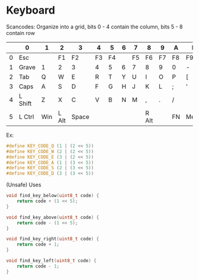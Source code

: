 
# Keyboard

Scancodes:
Organize into a grid, bits 0 - 4 contain the column, bits 5 - 8 contain row


| | 0 | 1 | 2 | 3 | 4 | 5 | 6 | 7 | 8 | 9 | A | B | C | D |
|-|-|-|- | - | - | - |-|-| -|-| - | -|-|-|
| 0 | Esc | | F1 | F2 | F3 | F4 | | F5 | F6 | F7 | F8 | F9 | F10 | |
| 1 | Grave | 1 | 2 | 3 | 4 | 5 | 6 | 7 | 8 | 9 | 0 | - | = | Bkspc |
| 2 | Tab | Q | W | E | R | T | Y | U | I | O | P | [ | ] | \ |
| 3 | Caps | A | S | D | F | G | H | J | K | L | ; | ' | Enter | |
| 4 | L Shift | Z | X | C | V | B | N | M | , | . | / | | R Shift | |
| 5 | L Ctrl | Win | L Alt| Space | | | | | R Alt | | FN | Menu | R Ctrl | |

Ex:
```C
#define KEY_CODE_Q (1 | (2 << 5))
#define KEY_CODE_W (2 | (2 << 5))
#define KEY_CODE_E (3 | (2 << 5))
#define KEY_CODE_A (1 | (3 << 5))
#define KEY_CODE_S (2 | (3 << 5))
#define KEY_CODE_D (3 | (3 << 5))
```

(Unsafe) Uses
```C
void find_key_below(uint8_t code) {
    return code + (1 << 5);
}

void find_key_above(uint8_t code) {
    return code - (1 << 5);
}

void find_key_right(uint8_t code) {
    return code + 1;
}

void find_key_left(uint8_t code) {
    return code - 1;
}
```

